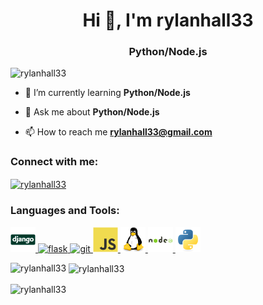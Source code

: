 <h1 align="center">Hi 👋, I'm rylanhall33</h1>
<h3 align="center">Python/Node.js</h3>

<p align="left"> <img src="https://komarev.com/ghpvc/?username=rylanhall33&label=Profile%20views&color=0e75b6&style=flat" alt="rylanhall33" /> </p>

- 🌱 I’m currently learning **Python/Node.js**

- 💬 Ask me about **Python/Node.js**

- 📫 How to reach me **rylanhall33@gmail.com**

<h3 align="left">Connect with me:</h3>
<p align="left">
<a href="https://dev.to/rylanhall33" target="blank"><img align="center" src="https://raw.githubusercontent.com/rahuldkjain/github-profile-readme-generator/master/src/images/icons/Social/devto.svg" alt="rylanhall33" height="30" width="40" /></a>
</p>

<h3 align="left">Languages and Tools:</h3>
<p align="left"> <a href="https://www.djangoproject.com/" target="_blank" rel="noreferrer"> <img src="https://raw.githubusercontent.com/devicons/devicon/master/icons/django/django-original.svg" alt="django" width="40" height="40"/> </a> <a href="https://flask.palletsprojects.com/" target="_blank" rel="noreferrer"> <img src="https://www.vectorlogo.zone/logos/pocoo_flask/pocoo_flask-icon.svg" alt="flask" width="40" height="40"/> </a> <a href="https://git-scm.com/" target="_blank" rel="noreferrer"> <img src="https://www.vectorlogo.zone/logos/git-scm/git-scm-icon.svg" alt="git" width="40" height="40"/> </a> <a href="https://developer.mozilla.org/en-US/docs/Web/JavaScript" target="_blank" rel="noreferrer"> <img src="https://raw.githubusercontent.com/devicons/devicon/master/icons/javascript/javascript-original.svg" alt="javascript" width="40" height="40"/> </a> <a href="https://www.linux.org/" target="_blank" rel="noreferrer"> <img src="https://raw.githubusercontent.com/devicons/devicon/master/icons/linux/linux-original.svg" alt="linux" width="40" height="40"/> </a> <a href="https://nodejs.org" target="_blank" rel="noreferrer"> <img src="https://raw.githubusercontent.com/devicons/devicon/master/icons/nodejs/nodejs-original-wordmark.svg" alt="nodejs" width="40" height="40"/> </a> <a href="https://www.python.org" target="_blank" rel="noreferrer"> <img src="https://raw.githubusercontent.com/devicons/devicon/master/icons/python/python-original.svg" alt="python" width="40" height="40"/> </a> </p>

<p><img align="left" src="https://github-readme-stats.vercel.app/api/top-langs?username=rylanhall33&show_icons=true&locale=en&layout=compact" alt="rylanhall33" /></p>

<p>&nbsp;<img align="center" src="https://github-readme-stats.vercel.app/api?username=rylanhall33&show_icons=true&locale=en" alt="rylanhall33" /></p>

<p><img align="center" src="https://github-readme-streak-stats.herokuapp.com/?user=rylanhall33&" alt="rylanhall33" /></p>
